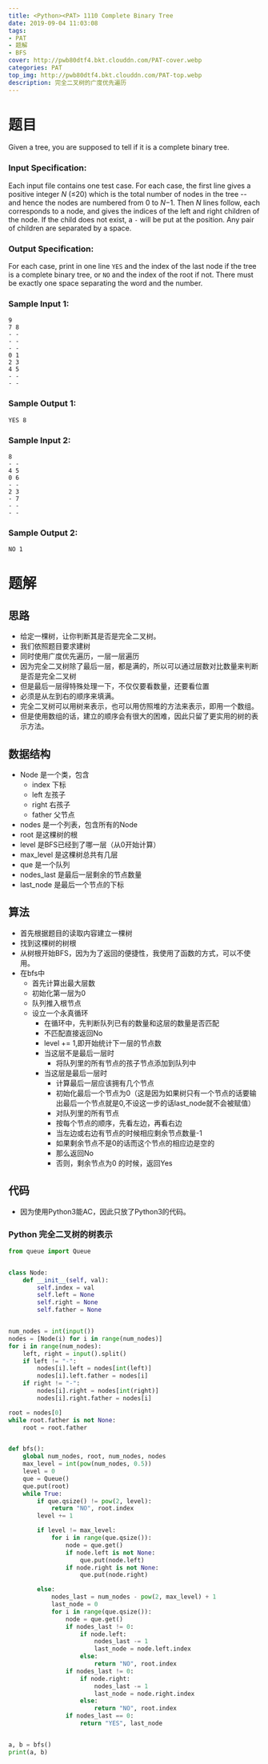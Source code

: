 ```yaml
---
title: <Python><PAT> 1110 Complete Binary Tree
date: 2019-09-04 11:03:08
tags:
- PAT
- 题解
- BFS
cover: http://pwb80dtf4.bkt.clouddn.com/PAT-cover.webp
categories: PAT
top_img: http://pwb80dtf4.bkt.clouddn.com/PAT-top.webp
description: 完全二叉树的广度优先遍历 
---
```


# 题目

Given a tree, you are supposed to tell if it is a complete binary tree.

### Input Specification:

Each input file contains one test case. For each case, the first line gives a positive integer *N* (≤20) which is the total number of nodes in the tree -- and hence the nodes are numbered from 0 to *N*−1. Then *N* lines follow, each corresponds to a node, and gives the indices of the left and right children of the node. If the child does not exist, a `-` will be put at the position. Any pair of children are separated by a space.

### Output Specification:

For each case, print in one line `YES` and the index of the last node if the tree is a complete binary tree, or `NO` and the index of the root if not. There must be exactly one space separating the word and the number.

### Sample Input 1:

```in
9
7 8
- -
- -
- -
0 1
2 3
4 5
- -
- -
```

### Sample Output 1:

```out
YES 8
```

### Sample Input 2:

```in
8
- -
4 5
0 6
- -
2 3
- 7
- -
- -
```

### Sample Output 2:

```out
NO 1
```

# 题解

## 思路

+ 给定一棵树，让你判断其是否是完全二叉树。
+ 我们依照题目要求建树
+ 同时使用广度优先遍历，一层一层遍历
+ 因为完全二叉树除了最后一层，都是满的，所以可以通过层数对比数量来判断是否是完全二叉树
+ 但是最后一层得特殊处理一下，不仅仅要看数量，还要看位置
+ 必须是从左到右的顺序来填满。
+ 完全二叉树可以用树来表示，也可以用仿照堆的方法来表示，即用一个数组。
+ 但是使用数组的话，建立的顺序会有很大的困难，因此只留了更实用的树的表示方法。

## 数据结构

+ Node 是一个类，包含
  + index 下标
  + left 左孩子
  + right 右孩子
  + father 父节点
+ nodes 是一个列表，包含所有的Node
+ root 是这棵树的根
+ level 是BFS已经到了哪一层（从0开始计算）
+ max_level 是这棵树总共有几层
+ que 是一个队列
+ nodes_last 是最后一层剩余的节点数量
+ last_node 是最后一个节点的下标

## 算法

+ 首先根据题目的读取内容建立一棵树
+ 找到这棵树的树根
+ 从树根开始BFS，因为为了返回的便捷性，我使用了函数的方式，可以不使用。
+ 在bfs中
  + 首先计算出最大层数
  + 初始化第一层为0
  + 队列推入根节点
  + 设立一个永真循环
    + 在循环中，先判断队列已有的数量和这层的数量是否匹配
    + 不匹配直接返回No
    + level += 1,即开始统计下一层的节点数
    + 当这层不是最后一层时
      + 将队列里的所有节点的孩子节点添加到队列中
    + 当这层是最后一层时
      + 计算最后一层应该拥有几个节点
      + 初始化最后一个节点为0（这是因为如果树只有一个节点的话要输出最后一个节点就是0,不设这一步的话last_node就不会被赋值）
      + 对队列里的所有节点
      + 按每个节点的顺序，先看左边，再看右边
      + 当左边或右边有节点的时候相应剩余节点数量-1
      + 如果剩余节点不是0的话而这个节点的相应边是空的
      + 那么返回No
      + 否则，剩余节点为0 的时候，返回Yes

## 代码

+ 因为使用Python3能AC，因此只放了Python3的代码。

### Python 完全二叉树的树表示

```python
from queue import Queue


class Node:
    def __init__(self, val):
        self.index = val
        self.left = None
        self.right = None
        self.father = None


num_nodes = int(input())
nodes = [Node(i) for i in range(num_nodes)]
for i in range(num_nodes):
    left, right = input().split()
    if left != "-":
        nodes[i].left = nodes[int(left)]
        nodes[i].left.father = nodes[i]
    if right != "-":
        nodes[i].right = nodes[int(right)]
        nodes[i].right.father = nodes[i]

root = nodes[0]
while root.father is not None:
    root = root.father


def bfs():
    global num_nodes, root, num_nodes, nodes
    max_level = int(pow(num_nodes, 0.5))
    level = 0
    que = Queue()
    que.put(root)
    while True:
        if que.qsize() != pow(2, level):
            return "NO", root.index
        level += 1

        if level != max_level:
            for i in range(que.qsize()):
                node = que.get()
                if node.left is not None:
                    que.put(node.left)
                if node.right is not None:
                    que.put(node.right)

        else:
            nodes_last = num_nodes - pow(2, max_level) + 1
            last_node = 0
            for i in range(que.qsize()):
                node = que.get()
                if nodes_last != 0:
                    if node.left:
                        nodes_last -= 1
                        last_node = node.left.index
                    else:
                        return "NO", root.index
                if nodes_last != 0:
                    if node.right:
                        nodes_last -= 1
                        last_node = node.right.index
                    else:
                        return "NO", root.index
                if nodes_last == 0:
                    return "YES", last_node


a, b = bfs()
print(a, b)

```
